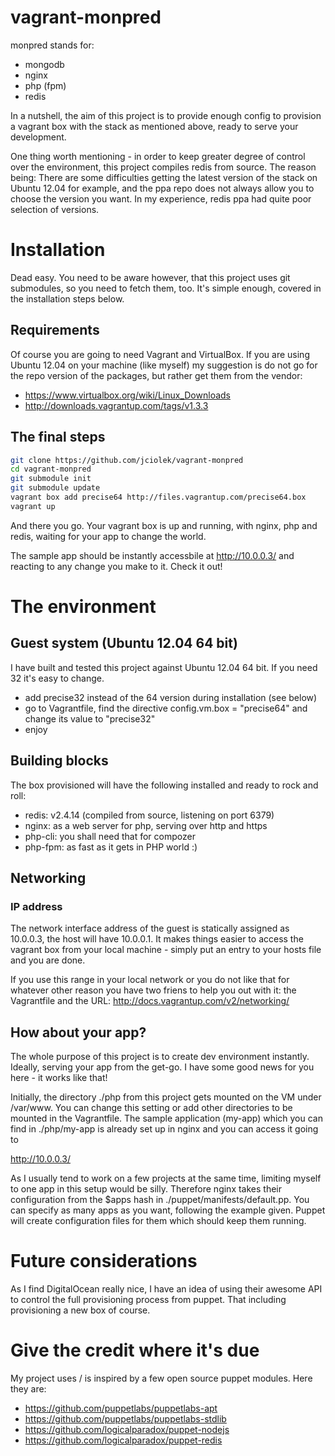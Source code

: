 vagrant-monpred
===============

monpred stands for:
- mongodb
- nginx
- php (fpm)
- redis

In a nutshell, the aim of this project is to provide enough config to provision a vagrant box with the stack as mentioned above, ready to serve your development.

One thing worth mentioning - in order to keep greater degree of control over the environment, this project compiles redis from source. The reason being: There are some difficulties getting the latest version of the stack on Ubuntu 12.04 for example, and the ppa repo does not always allow you to choose the version you want. In my experience, redis ppa had quite poor selection of versions.

# Installation
Dead easy. You need to be aware however, that this project uses git submodules, so you need to fetch them, too. It's simple enough, covered in the installation steps below.

## Requirements
Of course you are going to need Vagrant and VirtualBox. If you are using Ubuntu 12.04 on your machine (like myself) my suggestion is do not go for the repo version of the packages, but rather get them from the vendor:
- https://www.virtualbox.org/wiki/Linux_Downloads
- http://downloads.vagrantup.com/tags/v1.3.3

## The final steps
```bash
git clone https://github.com/jciolek/vagrant-monpred
cd vagrant-monpred
git submodule init
git submodule update
vagrant box add precise64 http://files.vagrantup.com/precise64.box
vagrant up
```
And there you go. Your vagrant box is up and running, with nginx, php and redis, waiting for your app to change the world.

The sample app should be instantly accessbile at http://10.0.0.3/ and reacting to any change you make to it. Check it out!

# The environment

## Guest system (Ubuntu 12.04 64 bit)
I have built and tested this project against Ubuntu 12.04 64 bit. If you need 32 it's easy to change.
- add precise32 instead of the 64 version during installation (see below)
- go to Vagrantfile, find the directive config.vm.box = "precise64" and change its value to "precise32"
- enjoy


## Building blocks
The box provisioned will have the following installed and ready to rock and roll:

- redis: v2.4.14 (compiled from source, listening on port 6379)
- nginx: as a web server for php, serving over http and https
- php-cli: you shall need that for compozer
- php-fpm: as fast as it gets in PHP world :)


## Networking
### IP address
The network interface address of the guest is statically assigned as 10.0.0.3, the host will have 10.0.0.1. It makes things easier to access the vagrant box from your local machine - simply put an entry to your hosts file and you are done.

If you use this range in your local network or you do not like that for whatever other reason you have two friens to help you out with it: the Vagrantfile and the URL: http://docs.vagrantup.com/v2/networking/

## How about your app?
The whole purpose of this project is to create dev environment instantly. Ideally, serving your app from the get-go. I have some good news for you here - it works like that!

Initially, the directory ./php from this project gets mounted on the VM under /var/www. You can change this setting or add other directories to be mounted in the Vagrantfile. The sample application (my-app) which you can find in ./php/my-app is already set up in nginx and you can access it going to 

http://10.0.0.3/

As I usually tend to work on a few projects at the same time, limiting myself to one app in this setup would be silly. Therefore nginx takes their configuration from the $apps hash in ./puppet/manifests/default.pp. You can specify as many apps as you want, following the example given. Puppet will create configuration files for them which should keep them running.


# Future considerations
As I find DigitalOcean really nice, I have an idea of using their awesome API to control the full provisioning process from puppet. That including provisioning a new box of course.

# Give the credit where it's due
My project uses / is inspired by a few open source puppet modules. Here they are:
- https://github.com/puppetlabs/puppetlabs-apt
- https://github.com/puppetlabs/puppetlabs-stdlib
- https://github.com/logicalparadox/puppet-nodejs
- https://github.com/logicalparadox/puppet-redis


